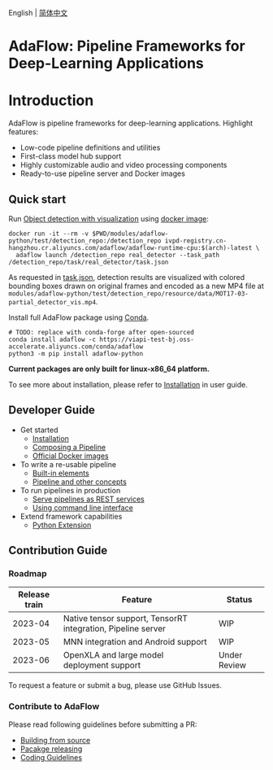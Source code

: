 English | [简体中文](README.md)

# **AdaFlow: Pipeline Frameworks for Deep-Learning Applications**


# Introduction
AdaFlow is pipeline frameworks for deep-learning applications.
Highlight features:
* Low-code pipeline definitions and utilities
* First-class model hub support
* Highly customizable audio and video processing components
* Ready-to-use pipeline server and Docker images

## Quick start

Run [Object detection with visualization](./modules/adaflow-python/test/detection_repo/pipelines/real_detector/pipeline.json) using [docker image](./docs/user_guide/docker_images.md):

```shell
docker run -it --rm -v $PWD/modules/adaflow-python/test/detection_repo:/detection_repo ivpd-registry.cn-hangzhou.cr.aliyuncs.com/adaflow/adaflow-runtime-cpu:$(arch)-latest \
  adaflow launch /detection_repo real_detector --task_path /detection_repo/task/real_detector/task.json
```

As requested in [task.json](./modules/adaflow-python/test/detection_repo/task/real_detector/task.json), detection results are visualized with colored bounding boxes drawn on original frames and encoded as a new MP4 file at `modules/adaflow-python/test/detection_repo/resource/data/MOT17-03-partial_detector_vis.mp4`.

Install full AdaFlow package using [Conda](https://conda.io/).

```
# TODO: replace with conda-forge after open-sourced 
conda install adaflow -c https://viapi-test-bj.oss-accelerate.aliyuncs.com/conda/adaflow
python3 -m pip install adaflow-python
```

**Current packages are only built for linux-x86_64 platform.**

To see more about installation, please refer to [Installation](./docs/user_guide/installation.md) in user guide. 


## Developer Guide

* Get started
  * [Installation](./docs/user_guide/installation.md)
  * [Composing a Pipeline](./docs/user_guide/composing_a_pipeline.md)
  * [Official Docker images](./docs/user_guide/docker_images.md)
* To write a re-usable pipeline
  * [Built-in elements](./docs/user_guide/built_in_elements.md)
  * [Pipeline and other concepts](./docs/user_guide/concept.md)
* To run pipelines in production
  * [Serve pipelines as REST services](./docs/user_guide/pipeline_server.md)
  * [Using command line interface](./docs/user_guide/cli.md)
* Extend framework capabilities
  * [Python Extension](./docs/user_guide/python_extension.md)


## Contribution Guide

### Roadmap

| Release train | Feature                                                      | Status       |
|---------------|--------------------------------------------------------------|--------------|
| 2023-04       | Native tensor support, TensorRT integration, Pipeline server | WIP          |
| 2023-05       | MNN integration and Android support                          | WIP          |
| 2023-06       | OpenXLA and large model deployment support                   | Under Review |

To request a feature or submit a bug, please use GitHub Issues.

### Contribute to AdaFlow

Please read following guidelines before submitting a PR:

* [Building from source](docs/contribution_guide/build_from_source.md)
* [Pacakge releasing](./docs/contribution_guide/releasing.md)
* [Coding Guidelines](./docs/contribution_guide/coding_guidelines.md)